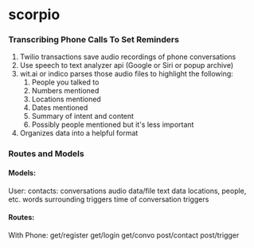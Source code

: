 # scorpio
### Transcribing Phone Calls To Set Reminders

1. Twilio transactions save audio recordings of phone conversations
2. Use speech to text analyzer api (Google or Siri or popup archive)
3. wit.ai or indico parses those audio files to highlight the following:
    1. People you talked to
    2. Numbers mentioned
    3. Locations mentioned
    4. Dates mentioned
    5. Summary of intent and content
    6. Possibly people mentioned but it's less important
4. Organizes data into a helpful format


### Routes and Models
#### Models:
User:
    contacts:
        conversations
            audio data/file
            text data
            locations, people, etc.
            words surrounding triggers
            time of conversation
    triggers
    
#### Routes:
With Phone:
    get/register
    get/login
    get/convo
    post/contact
    post/trigger
    
